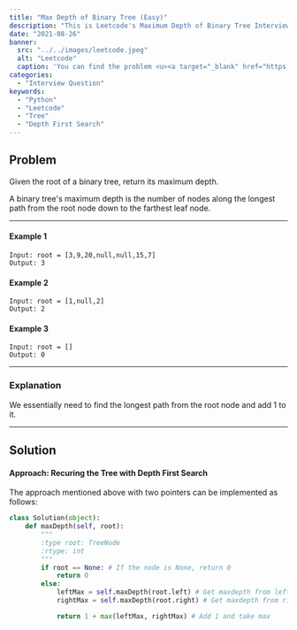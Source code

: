 ```yaml
---
title: "Max Depth of Binary Tree (Easy)"
description: "This is Leetcode's Maximum Depth of Binary Tree Interview Question"
date: "2021-08-26"
banner:
  src: "../../images/leetcode.jpeg"
  alt: "Leetcode"
  caption: 'You can find the problem <u><a target="_blank" href="https://leetcode.com/problems/maximum-depth-of-binary-tree/">Here</a></u>'
categories:
  - "Interview Question"
keywords:
  - "Python"
  - "Leetcode"
  - "Tree"
  - "Depth First Search"
---
```


## Problem

Given the root of a binary tree, return its maximum depth.

A binary tree's maximum depth is the number of nodes along the longest path from the root node down to the farthest leaf node.

<hr>

#### Example 1

<!-- <img src="../../images/maxDepthTree.png"> -->

```
Input: root = [3,9,20,null,null,15,7]
Output: 3
```

#### Example 2

```
Input: root = [1,null,2]
Output: 2
```

#### Example 3

```
Input: root = []
Output: 0
```

<hr>

### Explanation

We essentially need to find the longest path from the root node and add 1 to it.

<hr>

## Solution

#### Approach: Recuring the Tree with Depth First Search

The approach mentioned above with two pointers can be implemented as follows:

```Python
class Solution(object):
    def maxDepth(self, root):
        """
        :type root: TreeNode
        :rtype: int
        """
        if root == None: # If the node is None, return 0
            return 0
        else:
            leftMax = self.maxDepth(root.left) # Get maxdepth from left subtree
            rightMax = self.maxDepth(root.right) # Get maxdepth from right subtree

            return 1 + max(leftMax, rightMax) # Add 1 and take max
```

